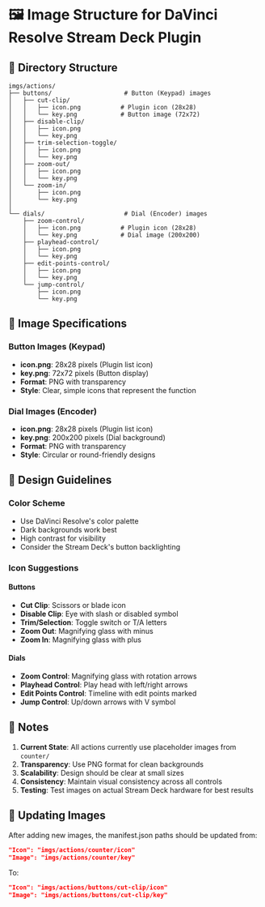 # 🖼️ Image Structure for DaVinci Resolve Stream Deck Plugin

## 📁 Directory Structure

```
imgs/actions/
├── buttons/                    # Button (Keypad) images
│   ├── cut-clip/
│   │   ├── icon.png           # Plugin icon (28x28)
│   │   └── key.png            # Button image (72x72)
│   ├── disable-clip/
│   │   ├── icon.png
│   │   └── key.png
│   ├── trim-selection-toggle/
│   │   ├── icon.png
│   │   └── key.png
│   ├── zoom-out/
│   │   ├── icon.png
│   │   └── key.png
│   └── zoom-in/
│       ├── icon.png
│       └── key.png
│
└── dials/                      # Dial (Encoder) images
    ├── zoom-control/
    │   ├── icon.png           # Plugin icon (28x28)
    │   └── key.png            # Dial image (200x200)
    ├── playhead-control/
    │   ├── icon.png
    │   └── key.png
    ├── edit-points-control/
    │   ├── icon.png
    │   └── key.png
    └── jump-control/
        ├── icon.png
        └── key.png
```

## 🎨 Image Specifications

### **Button Images (Keypad)**
- **icon.png**: 28x28 pixels (Plugin list icon)
- **key.png**: 72x72 pixels (Button display)
- **Format**: PNG with transparency
- **Style**: Clear, simple icons that represent the function

### **Dial Images (Encoder)**
- **icon.png**: 28x28 pixels (Plugin list icon)
- **key.png**: 200x200 pixels (Dial background)
- **Format**: PNG with transparency
- **Style**: Circular or round-friendly designs

## 🎯 Design Guidelines

### **Color Scheme**
- Use DaVinci Resolve's color palette
- Dark backgrounds work best
- High contrast for visibility
- Consider the Stream Deck's button backlighting

### **Icon Suggestions**

#### **Buttons**
- **Cut Clip**: Scissors or blade icon
- **Disable Clip**: Eye with slash or disabled symbol
- **Trim/Selection**: Toggle switch or T/A letters
- **Zoom Out**: Magnifying glass with minus
- **Zoom In**: Magnifying glass with plus

#### **Dials**
- **Zoom Control**: Magnifying glass with rotation arrows
- **Playhead Control**: Play head with left/right arrows
- **Edit Points Control**: Timeline with edit points marked
- **Jump Control**: Up/down arrows with V symbol

## 📝 Notes

1. **Current State**: All actions currently use placeholder images from `counter/`
2. **Transparency**: Use PNG format for clean backgrounds
3. **Scalability**: Design should be clear at small sizes
4. **Consistency**: Maintain visual consistency across all controls
5. **Testing**: Test images on actual Stream Deck hardware for best results

## 🔄 Updating Images

After adding new images, the manifest.json paths should be updated from:
```json
"Icon": "imgs/actions/counter/icon"
"Image": "imgs/actions/counter/key"
```

To:
```json
"Icon": "imgs/actions/buttons/cut-clip/icon"
"Image": "imgs/actions/buttons/cut-clip/key"
``` 
